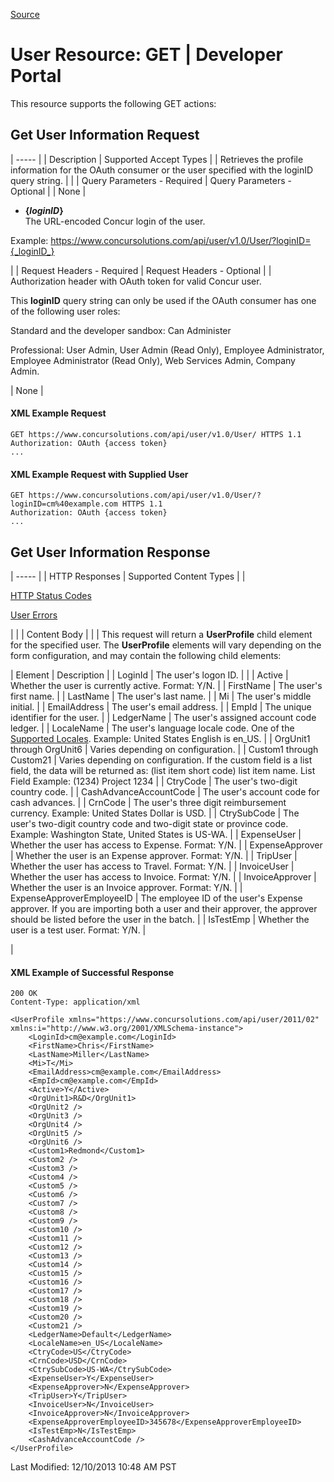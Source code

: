 [Source](https://developer.concur.com/users/users-resource/user-resource-get "Permalink to User Resource: GET | Developer Portal")

# User Resource: GET | Developer Portal

This resource supports the following GET actions:

##  Get User Information Request

| ----- |
|  Description |  Supported Accept Types |
|  Retrieves the profile information for the OAuth consumer or the user specified with the loginID query string. |   |
|  Query Parameters - Required |  Query Parameters - Optional |
|  None |

* **{_loginID_}**  
The URL-encoded Concur login of the user.

Example: https://www.concursolutions.com/api/user/v1.0/User/?loginID={_loginID_}

 |
|  Request Headers - Required |  Request Headers - Optional |
|  Authorization header with OAuth token for valid Concur user.

This **loginID** query string can only be used if the OAuth consumer has one of the following user roles:

Standard and the developer sandbox: Can Administer

Professional: User Admin, User Admin (Read Only), Employee Administrator, Employee Administrator (Read Only), Web Services Admin, Company Admin.

 |  None |

####  XML Example Request

    GET https://www.concursolutions.com/api/user/v1.0/User/ HTTPS 1.1
    Authorization: OAuth {access token}
    ...

####  XML Example Request with Supplied User

    GET https://www.concursolutions.com/api/user/v1.0/User/?loginID=cm%40example.com HTTPS 1.1
    Authorization: OAuth {access token}
    ...

##  Get User Information Response

| ----- |
|  HTTP Responses |  Supported Content Types |
|

[HTTP Status Codes][1]

[User Errors][2]

 |   |
|  Content Body |   |
|  This request will return a **UserProfile** child element for the specified user. The **UserProfile** elements will vary depending on the form configuration, and may contain the following child elements:  

|  Element |  Description |
|  LoginId |  The user's logon ID. |   |
|  Active |  Whether the user is currently active. Format: Y/N. |
|  FirstName |  The user's first name. |
|  LastName |  The user's last name. |
|  Mi |  The user's middle initial. |
|  EmailAddress |  The user's email address. |
|  EmpId |  The unique identifier for the user. |
|  LedgerName |  The user's assigned account code ledger. |
|  LocaleName |  The user's language locale code. One of the [Supported Locales][3]. Example: United States English is en_US. |
|  OrgUnit1 through OrgUnit6 |  Varies depending on configuration. |
|  Custom1 through Custom21 |  Varies depending on configuration. If the custom field is a list field, the data will be returned as: (list item short code) list item name. List Field Example: <Custom1>(1234) Project 1234</Custom1> |
|  CtryCode |  The user's two-digit country code. |
|  CashAdvanceAccountCode |  The user's account code for cash advances. |
|  CrnCode |  The user's three digit reimbursement currency. Example: United States Dollar is USD. |
|  CtrySubCode |  The user's two-digit country code and two-digit state or province code. Example: Washington State, United States is US-WA. |
|  ExpenseUser |  Whether the user has access to Expense. Format: Y/N. |
|  ExpenseApprover |  Whether the user is an Expense approver. Format: Y/N. |
|  TripUser |  Whether the user has access to Travel. Format: Y/N. |
|  InvoiceUser |  Whether the user has access to Invoice. Format: Y/N. |
|  InvoiceApprover |  Whether the user is an Invoice approver. Format: Y/N. |
|  ExpenseApproverEmployeeID |  The employee ID of the user's Expense approver. If you are importing both a user and their approver, the approver should be listed before the user in the batch. |
|  IsTestEmp |  Whether the user is a test user. Format: Y/N. |

 |

####  XML Example of Successful Response

    200 OK
    Content-Type: application/xml

    <UserProfile xmlns="https://www.concursolutions.com/api/user/2011/02" xmlns:i="http://www.w3.org/2001/XMLSchema-instance">
        <LoginId>cm@example.com</LoginId>
        <FirstName>Chris</FirstName>
        <LastName>Miller</LastName>
        <Mi>T</Mi>
        <EmailAddress>cm@example.com</EmailAddress>
        <EmpId>cm@example.com</EmpId>
        <Active>Y</Active>
        <OrgUnit1>R&D</OrgUnit1>
        <OrgUnit2 />
        <OrgUnit3 />
        <OrgUnit4 />
        <OrgUnit5 />
        <OrgUnit6 />
        <Custom1>Redmond</Custom1>
        <Custom2 />
        <Custom3 />
        <Custom4 />
        <Custom5 />
        <Custom6 />
        <Custom7 />
        <Custom8 />
        <Custom9 />
        <Custom10 />
        <Custom11 />
        <Custom12 />
        <Custom13 />
        <Custom14 />
        <Custom15 />
        <Custom16 />
        <Custom17 />
        <Custom18 />
        <Custom19 />
        <Custom20 />
        <Custom21 />
        <LedgerName>Default</LedgerName>
        <LocaleName>en_US</LocaleName>
        <CtryCode>US</CtryCode>
        <CrnCode>USD</CrnCode>
        <CtrySubCode>US-WA</CtrySubCode>
        <ExpenseUser>Y</ExpenseUser>
        <ExpenseApprover>N</ExpenseApprover>
        <TripUser>Y</TripUser>
        <InvoiceUser>N</InvoiceUser>
        <InvoiceApprover>N</InvoiceApprover>
        <ExpenseApproverEmployeeID>345678</ExpenseApproverEmployeeID>
        <IsTestEmp>N</IsTestEmp>
        <CashAdvanceAccountCode />
    </UserProfile>

  
Last Modified: 12/10/2013 10:48 AM PST

[1]: https://developer.concur.com/node/205
[2]: https://developer.concur.com/node/401#usererrors
[3]: https://developer.concur.com/node/640
